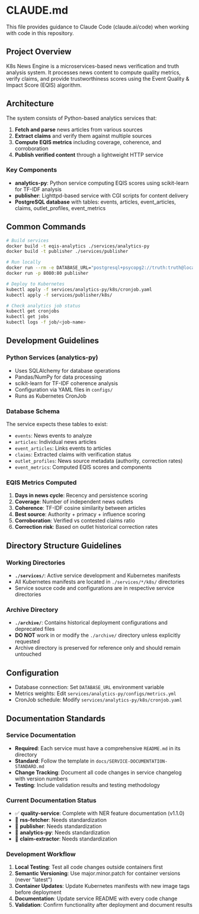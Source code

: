 # CLAUDE.md

This file provides guidance to Claude Code (claude.ai/code) when working with code in this repository.

## Project Overview

K8s News Engine is a microservices-based news verification and truth analysis system. It processes news content to compute quality metrics, verify claims, and provide trustworthiness scores using the Event Quality & Impact Score (EQIS) algorithm.

## Architecture

The system consists of Python-based analytics services that:
1. **Fetch and parse** news articles from various sources
2. **Extract claims** and verify them against multiple sources
3. **Compute EQIS metrics** including coverage, coherence, and corroboration
4. **Publish verified content** through a lightweight HTTP service

### Key Components
- **analytics-py**: Python service computing EQIS scores using scikit-learn for TF-IDF analysis
- **publisher**: Lighttpd-based service with CGI scripts for content delivery
- **PostgreSQL database** with tables: events, articles, event_articles, claims, outlet_profiles, event_metrics

## Common Commands

```bash
# Build services
docker build -t eqis-analytics ./services/analytics-py
docker build -t publisher ./services/publisher

# Run locally
docker run --rm -e DATABASE_URL="postgresql+psycopg2://truth:truth@localhost:5432/truthdb" eqis-analytics
docker run -p 8080:80 publisher

# Deploy to Kubernetes
kubectl apply -f services/analytics-py/k8s/cronjob.yaml
kubectl apply -f services/publisher/k8s/

# Check analytics job status
kubectl get cronjobs
kubectl get jobs
kubectl logs -f job/<job-name>
```

## Development Guidelines

### Python Services (analytics-py)
- Uses SQLAlchemy for database operations
- Pandas/NumPy for data processing
- scikit-learn for TF-IDF coherence analysis
- Configuration via YAML files in `configs/`
- Runs as Kubernetes CronJob

### Database Schema
The service expects these tables to exist:
- `events`: News events to analyze
- `articles`: Individual news articles
- `event_articles`: Links events to articles
- `claims`: Extracted claims with verification status
- `outlet_profiles`: News source metadata (authority, correction rates)
- `event_metrics`: Computed EQIS scores and components

### EQIS Metrics Computed
1. **Days in news cycle**: Recency and persistence scoring
2. **Coverage**: Number of independent news outlets
3. **Coherence**: TF-IDF cosine similarity between articles
4. **Best source**: Authority + primacy + influence scoring
5. **Corroboration**: Verified vs contested claims ratio
6. **Correction risk**: Based on outlet historical correction rates

## Directory Structure Guidelines

### Working Directories
- **`./services/`**: Active service development and Kubernetes manifests
- All Kubernetes manifests are located in `./services/*/k8s/` directories
- Service source code and configurations are in respective service directories

### Archive Directory
- **`./archive/`**: Contains historical deployment configurations and deprecated files
- **DO NOT** work in or modify the `./archive/` directory unless explicitly requested
- Archive directory is preserved for reference only and should remain untouched

## Configuration

- Database connection: Set `DATABASE_URL` environment variable
- Metrics weights: Edit `services/analytics-py/configs/metrics.yml`
- CronJob schedule: Modify `services/analytics-py/k8s/cronjob.yaml`

## Documentation Standards

### Service Documentation
- **Required**: Each service must have a comprehensive `README.md` in its directory
- **Standard**: Follow the template in `docs/SERVICE-DOCUMENTATION-STANDARD.md`
- **Change Tracking**: Document all code changes in service changelog with version numbers
- **Testing**: Include validation results and testing methodology

### Current Documentation Status
- ✅ **quality-service**: Complete with NER feature documentation (v1.1.0)
- 🔄 **rss-fetcher**: Needs standardization
- 🔄 **publisher**: Needs standardization  
- 🔄 **analytics-py**: Needs standardization
- 🔄 **claim-extractor**: Needs standardization

### Development Workflow
1. **Local Testing**: Test all code changes outside containers first
2. **Semantic Versioning**: Use major.minor.patch for container versions (never "latest")
3. **Container Updates**: Update Kubernetes manifests with new image tags before deployment
4. **Documentation**: Update service README with every code change
5. **Validation**: Confirm functionality after deployment and document results
